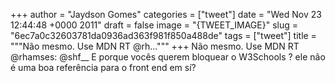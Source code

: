 
+++
author = "Jaydson Gomes"
categories = ["tweet"]
date = "Wed Nov 23 12:44:48 +0000 2011"
draft = false
image = "{TWEET_IMAGE}"
slug = "6ec7a0c32603781da0936ad363f981f850a488de"
tags = ["tweet"]
title = """Não mesmo. Use MDN RT @rh..."""
+++
Não mesmo. Use MDN RT @rhamses: @shf__ E porque vocês querem bloquear o W3Schools ? ele não é uma boa referência para o front end em sí?
